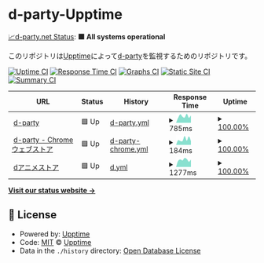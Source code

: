 # d-party-Upptime

[📈d-party.net Status](https://d-party.github.io/d-party-Upptime/): <!--live status--> **🟩 All systems operational**

このリポジトリは[Upptime](https://upptime.js.org)によって[d-party](https://d-party.net)を監視するためのリポジトリです。

[![Uptime CI](https://github.com/d-party/d-party-Upptime/workflows/Uptime%20CI/badge.svg)](https://github.com/d-party/d-party-Upptime/actions?query=workflow%3A%22Uptime+CI%22)
[![Response Time CI](https://github.com/d-party/d-party-Upptime/workflows/Response%20Time%20CI/badge.svg)](https://github.com/d-party/d-party-Upptime/actions?query=workflow%3A%22Response+Time+CI%22)
[![Graphs CI](https://github.com/d-party/d-party-Upptime/workflows/Graphs%20CI/badge.svg)](https://github.com/d-party/d-party-Upptime/actions?query=workflow%3A%22Graphs+CI%22)
[![Static Site CI](https://github.com/d-party/d-party-Upptime/workflows/Static%20Site%20CI/badge.svg)](https://github.com/d-party/d-party-Upptime/actions?query=workflow%3A%22Static+Site+CI%22)
[![Summary CI](https://github.com/d-party/d-party-Upptime/workflows/Summary%20CI/badge.svg)](https://github.com/d-party/d-party-Upptime/actions?query=workflow%3A%22Summary+CI%22)

<!--start: status pages-->
<!-- This summary is generated by Upptime (https://github.com/upptime/upptime) -->
<!-- Do not edit this manually, your changes will be overwritten -->
<!-- prettier-ignore -->
| URL | Status | History | Response Time | Uptime |
| --- | ------ | ------- | ------------- | ------ |
| <img alt="" src="https://icons.duckduckgo.com/ip3/d-party.net.ico" height="13"> [d-party](https://d-party.net) | 🟩 Up | [d-party.yml](https://github.com/d-party/d-party-Upptime/commits/HEAD/history/d-party.yml) | <details><summary><img alt="Response time graph" src="./graphs/d-party/response-time-week.png" height="20"> 785ms</summary><br><a href="https://d-party.github.io/d-party-Upptime/history/d-party"><img alt="Response time 833" src="https://img.shields.io/endpoint?url=https%3A%2F%2Fraw.githubusercontent.com%2Fd-party%2Fd-party-Upptime%2FHEAD%2Fapi%2Fd-party%2Fresponse-time.json"></a><br><a href="https://d-party.github.io/d-party-Upptime/history/d-party"><img alt="24-hour response time 861" src="https://img.shields.io/endpoint?url=https%3A%2F%2Fraw.githubusercontent.com%2Fd-party%2Fd-party-Upptime%2FHEAD%2Fapi%2Fd-party%2Fresponse-time-day.json"></a><br><a href="https://d-party.github.io/d-party-Upptime/history/d-party"><img alt="7-day response time 785" src="https://img.shields.io/endpoint?url=https%3A%2F%2Fraw.githubusercontent.com%2Fd-party%2Fd-party-Upptime%2FHEAD%2Fapi%2Fd-party%2Fresponse-time-week.json"></a><br><a href="https://d-party.github.io/d-party-Upptime/history/d-party"><img alt="30-day response time 796" src="https://img.shields.io/endpoint?url=https%3A%2F%2Fraw.githubusercontent.com%2Fd-party%2Fd-party-Upptime%2FHEAD%2Fapi%2Fd-party%2Fresponse-time-month.json"></a><br><a href="https://d-party.github.io/d-party-Upptime/history/d-party"><img alt="1-year response time 833" src="https://img.shields.io/endpoint?url=https%3A%2F%2Fraw.githubusercontent.com%2Fd-party%2Fd-party-Upptime%2FHEAD%2Fapi%2Fd-party%2Fresponse-time-year.json"></a></details> | <details><summary><a href="https://d-party.github.io/d-party-Upptime/history/d-party">100.00%</a></summary><a href="https://d-party.github.io/d-party-Upptime/history/d-party"><img alt="All-time uptime 99.98%" src="https://img.shields.io/endpoint?url=https%3A%2F%2Fraw.githubusercontent.com%2Fd-party%2Fd-party-Upptime%2FHEAD%2Fapi%2Fd-party%2Fuptime.json"></a><br><a href="https://d-party.github.io/d-party-Upptime/history/d-party"><img alt="24-hour uptime 100.00%" src="https://img.shields.io/endpoint?url=https%3A%2F%2Fraw.githubusercontent.com%2Fd-party%2Fd-party-Upptime%2FHEAD%2Fapi%2Fd-party%2Fuptime-day.json"></a><br><a href="https://d-party.github.io/d-party-Upptime/history/d-party"><img alt="7-day uptime 100.00%" src="https://img.shields.io/endpoint?url=https%3A%2F%2Fraw.githubusercontent.com%2Fd-party%2Fd-party-Upptime%2FHEAD%2Fapi%2Fd-party%2Fuptime-week.json"></a><br><a href="https://d-party.github.io/d-party-Upptime/history/d-party"><img alt="30-day uptime 100.00%" src="https://img.shields.io/endpoint?url=https%3A%2F%2Fraw.githubusercontent.com%2Fd-party%2Fd-party-Upptime%2FHEAD%2Fapi%2Fd-party%2Fuptime-month.json"></a><br><a href="https://d-party.github.io/d-party-Upptime/history/d-party"><img alt="1-year uptime 99.98%" src="https://img.shields.io/endpoint?url=https%3A%2F%2Fraw.githubusercontent.com%2Fd-party%2Fd-party-Upptime%2FHEAD%2Fapi%2Fd-party%2Fuptime-year.json"></a></details>
| <img alt="" src="https://icons.duckduckgo.com/ip3/chrome.google.com.ico" height="13"> [d-party - Chrome ウェブストア](https://chrome.google.com/webstore/detail/d-party/ibmlcfpijglpfbfgaleaeooebgdgcbpc) | 🟩 Up | [d-party-chrome.yml](https://github.com/d-party/d-party-Upptime/commits/HEAD/history/d-party-chrome.yml) | <details><summary><img alt="Response time graph" src="./graphs/d-party-chrome/response-time-week.png" height="20"> 184ms</summary><br><a href="https://d-party.github.io/d-party-Upptime/history/d-party-chrome"><img alt="Response time 190" src="https://img.shields.io/endpoint?url=https%3A%2F%2Fraw.githubusercontent.com%2Fd-party%2Fd-party-Upptime%2FHEAD%2Fapi%2Fd-party-chrome%2Fresponse-time.json"></a><br><a href="https://d-party.github.io/d-party-Upptime/history/d-party-chrome"><img alt="24-hour response time 126" src="https://img.shields.io/endpoint?url=https%3A%2F%2Fraw.githubusercontent.com%2Fd-party%2Fd-party-Upptime%2FHEAD%2Fapi%2Fd-party-chrome%2Fresponse-time-day.json"></a><br><a href="https://d-party.github.io/d-party-Upptime/history/d-party-chrome"><img alt="7-day response time 184" src="https://img.shields.io/endpoint?url=https%3A%2F%2Fraw.githubusercontent.com%2Fd-party%2Fd-party-Upptime%2FHEAD%2Fapi%2Fd-party-chrome%2Fresponse-time-week.json"></a><br><a href="https://d-party.github.io/d-party-Upptime/history/d-party-chrome"><img alt="30-day response time 172" src="https://img.shields.io/endpoint?url=https%3A%2F%2Fraw.githubusercontent.com%2Fd-party%2Fd-party-Upptime%2FHEAD%2Fapi%2Fd-party-chrome%2Fresponse-time-month.json"></a><br><a href="https://d-party.github.io/d-party-Upptime/history/d-party-chrome"><img alt="1-year response time 190" src="https://img.shields.io/endpoint?url=https%3A%2F%2Fraw.githubusercontent.com%2Fd-party%2Fd-party-Upptime%2FHEAD%2Fapi%2Fd-party-chrome%2Fresponse-time-year.json"></a></details> | <details><summary><a href="https://d-party.github.io/d-party-Upptime/history/d-party-chrome">100.00%</a></summary><a href="https://d-party.github.io/d-party-Upptime/history/d-party-chrome"><img alt="All-time uptime 100.00%" src="https://img.shields.io/endpoint?url=https%3A%2F%2Fraw.githubusercontent.com%2Fd-party%2Fd-party-Upptime%2FHEAD%2Fapi%2Fd-party-chrome%2Fuptime.json"></a><br><a href="https://d-party.github.io/d-party-Upptime/history/d-party-chrome"><img alt="24-hour uptime 100.00%" src="https://img.shields.io/endpoint?url=https%3A%2F%2Fraw.githubusercontent.com%2Fd-party%2Fd-party-Upptime%2FHEAD%2Fapi%2Fd-party-chrome%2Fuptime-day.json"></a><br><a href="https://d-party.github.io/d-party-Upptime/history/d-party-chrome"><img alt="7-day uptime 100.00%" src="https://img.shields.io/endpoint?url=https%3A%2F%2Fraw.githubusercontent.com%2Fd-party%2Fd-party-Upptime%2FHEAD%2Fapi%2Fd-party-chrome%2Fuptime-week.json"></a><br><a href="https://d-party.github.io/d-party-Upptime/history/d-party-chrome"><img alt="30-day uptime 100.00%" src="https://img.shields.io/endpoint?url=https%3A%2F%2Fraw.githubusercontent.com%2Fd-party%2Fd-party-Upptime%2FHEAD%2Fapi%2Fd-party-chrome%2Fuptime-month.json"></a><br><a href="https://d-party.github.io/d-party-Upptime/history/d-party-chrome"><img alt="1-year uptime 100.00%" src="https://img.shields.io/endpoint?url=https%3A%2F%2Fraw.githubusercontent.com%2Fd-party%2Fd-party-Upptime%2FHEAD%2Fapi%2Fd-party-chrome%2Fuptime-year.json"></a></details>
| <img alt="" src="https://icons.duckduckgo.com/ip3/animestore.docomo.ne.jp.ico" height="13"> [dアニメストア](https://animestore.docomo.ne.jp/animestore/tp_pc) | 🟩 Up | [d.yml](https://github.com/d-party/d-party-Upptime/commits/HEAD/history/d.yml) | <details><summary><img alt="Response time graph" src="./graphs/d/response-time-week.png" height="20"> 1277ms</summary><br><a href="https://d-party.github.io/d-party-Upptime/history/d"><img alt="Response time 1165" src="https://img.shields.io/endpoint?url=https%3A%2F%2Fraw.githubusercontent.com%2Fd-party%2Fd-party-Upptime%2FHEAD%2Fapi%2Fd%2Fresponse-time.json"></a><br><a href="https://d-party.github.io/d-party-Upptime/history/d"><img alt="24-hour response time 1306" src="https://img.shields.io/endpoint?url=https%3A%2F%2Fraw.githubusercontent.com%2Fd-party%2Fd-party-Upptime%2FHEAD%2Fapi%2Fd%2Fresponse-time-day.json"></a><br><a href="https://d-party.github.io/d-party-Upptime/history/d"><img alt="7-day response time 1277" src="https://img.shields.io/endpoint?url=https%3A%2F%2Fraw.githubusercontent.com%2Fd-party%2Fd-party-Upptime%2FHEAD%2Fapi%2Fd%2Fresponse-time-week.json"></a><br><a href="https://d-party.github.io/d-party-Upptime/history/d"><img alt="30-day response time 1267" src="https://img.shields.io/endpoint?url=https%3A%2F%2Fraw.githubusercontent.com%2Fd-party%2Fd-party-Upptime%2FHEAD%2Fapi%2Fd%2Fresponse-time-month.json"></a><br><a href="https://d-party.github.io/d-party-Upptime/history/d"><img alt="1-year response time 1165" src="https://img.shields.io/endpoint?url=https%3A%2F%2Fraw.githubusercontent.com%2Fd-party%2Fd-party-Upptime%2FHEAD%2Fapi%2Fd%2Fresponse-time-year.json"></a></details> | <details><summary><a href="https://d-party.github.io/d-party-Upptime/history/d">100.00%</a></summary><a href="https://d-party.github.io/d-party-Upptime/history/d"><img alt="All-time uptime 99.94%" src="https://img.shields.io/endpoint?url=https%3A%2F%2Fraw.githubusercontent.com%2Fd-party%2Fd-party-Upptime%2FHEAD%2Fapi%2Fd%2Fuptime.json"></a><br><a href="https://d-party.github.io/d-party-Upptime/history/d"><img alt="24-hour uptime 100.00%" src="https://img.shields.io/endpoint?url=https%3A%2F%2Fraw.githubusercontent.com%2Fd-party%2Fd-party-Upptime%2FHEAD%2Fapi%2Fd%2Fuptime-day.json"></a><br><a href="https://d-party.github.io/d-party-Upptime/history/d"><img alt="7-day uptime 100.00%" src="https://img.shields.io/endpoint?url=https%3A%2F%2Fraw.githubusercontent.com%2Fd-party%2Fd-party-Upptime%2FHEAD%2Fapi%2Fd%2Fuptime-week.json"></a><br><a href="https://d-party.github.io/d-party-Upptime/history/d"><img alt="30-day uptime 100.00%" src="https://img.shields.io/endpoint?url=https%3A%2F%2Fraw.githubusercontent.com%2Fd-party%2Fd-party-Upptime%2FHEAD%2Fapi%2Fd%2Fuptime-month.json"></a><br><a href="https://d-party.github.io/d-party-Upptime/history/d"><img alt="1-year uptime 99.94%" src="https://img.shields.io/endpoint?url=https%3A%2F%2Fraw.githubusercontent.com%2Fd-party%2Fd-party-Upptime%2FHEAD%2Fapi%2Fd%2Fuptime-year.json"></a></details>

<!--end: status pages-->

[**Visit our status website →**](https://d-party.github.io/d-party-Upptime/)

## 📄 License

- Powered by: [Upptime](https://github.com/upptime/upptime)
- Code: [MIT](./LICENSE) © [Upptime](https://upptime.js.org)
- Data in the `./history` directory: [Open Database License](https://opendatacommons.org/licenses/odbl/1-0/)
